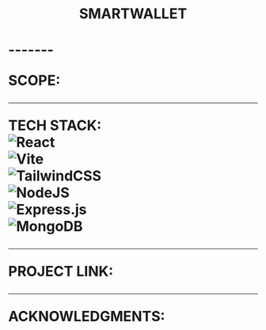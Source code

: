 <h1 align="center"> SMARTWALLET <h1/>
-------

SCOPE: <br>

-------
TECH STACK: <br>
![React](https://img.shields.io/badge/react-%2320232a.svg?style=for-the-badge&logo=react&logoColor=%2361DAFB) <br>
![Vite](https://img.shields.io/badge/vite-%23646CFF.svg?style=for-the-badge&logo=vite&logoColor=white) <br>
![TailwindCSS](https://img.shields.io/badge/tailwindcss-%2338B2AC.svg?style=for-the-badge&logo=tailwind-css&logoColor=white) <br>
![NodeJS](https://img.shields.io/badge/node.js-6DA55F?style=for-the-badge&logo=node.js&logoColor=white) <br>
![Express.js](https://img.shields.io/badge/express.js-%23404d59.svg?style=for-the-badge&logo=express&logoColor=%2361DAFB) <br>
![MongoDB](https://img.shields.io/badge/MongoDB-%234ea94b.svg?style=for-the-badge&logo=mongodb&logoColor=white) <br>

-------
PROJECT LINK: <br>

-------
ACKNOWLEDGMENTS: <br>
